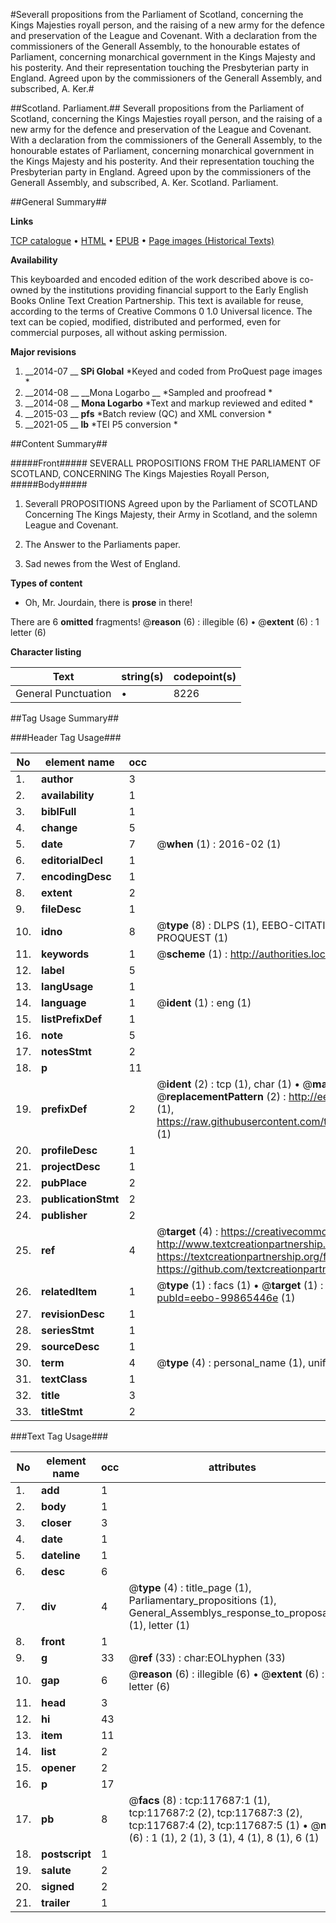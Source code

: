 #Severall propositions from the Parliament of Scotland, concerning the Kings Majesties royall person, and the raising of a new army for the defence and preservation of the League and Covenant. With a declaration from the commissioners of the Generall Assembly, to the honourable estates of Parliament, concerning monarchical government in the Kings Majesty and his posterity. And their representation touching the Presbyterian party in England. Agreed upon by the commissioners of the Generall Assembly, and subscribed, A. Ker.#

##Scotland. Parliament.##
Severall propositions from the Parliament of Scotland, concerning the Kings Majesties royall person, and the raising of a new army for the defence and preservation of the League and Covenant. With a declaration from the commissioners of the Generall Assembly, to the honourable estates of Parliament, concerning monarchical government in the Kings Majesty and his posterity. And their representation touching the Presbyterian party in England. Agreed upon by the commissioners of the Generall Assembly, and subscribed, A. Ker.
Scotland. Parliament.

##General Summary##

**Links**

[TCP catalogue](http://www.ota.ox.ac.uk/tcp/)  • 
[HTML](http://tei.it.ox.ac.uk/tcp/Texts-HTML/free/A92/A92609.html)  • 
[EPUB](http://tei.it.ox.ac.uk/tcp/Texts-EPUB/free/A92/A92609.epub) • 
[Page images (Historical Texts)](https://historicaltexts.jisc.ac.uk/eebo-99865446e)

**Availability**

This keyboarded and encoded edition of the work described above is co-owned by the
    institutions providing financial support to the Early English Books Online Text Creation
    Partnership. This text is available for reuse, according to the terms of  Creative Commons 0 1.0 Universal
    licence. The text can be copied, modified, distributed and performed, even for commercial
    purposes, all without asking permission.

**Major revisions**

1. __2014-07 __ __SPi Global__ *Keyed and coded from ProQuest page images *
1. __2014-08 __ __Mona Logarbo __ *Sampled and proofread *
1. __2014-08 __ __Mona Logarbo__ *Text and markup reviewed and edited *
1. __2015-03 __ __pfs__ *Batch review (QC) and XML conversion *
1. __2021-05 __ __lb__ *TEI P5 conversion *

##Content Summary##

#####Front#####
SEVERALL PROPOSITIONS FROM THE PARLIAMENT OF SCOTLAND, CONCERNING The Kings Majesties Royall Person,
#####Body#####

1. Severall PROPOSITIONS Agreed upon by the Parliament of SCOTLAND Concerning The Kings Majesty, their Army in Scotland, and the solemn League and Covenant.

1. The Answer to the Parliaments paper.

1. Sad newes from the West of England.

**Types of content**

  * Oh, Mr. Jourdain, there is **prose** in there!

There are 6 **omitted** fragments! 
 @__reason__ (6) : illegible (6)  •  @__extent__ (6) : 1 letter (6)

**Character listing**


|Text|string(s)|codepoint(s)|
|---|---|---|
|General Punctuation|•|8226|

##Tag Usage Summary##

###Header Tag Usage###

|No|element name|occ|attributes|
|---|---|---|---|
|1.|__author__|3||
|2.|__availability__|1||
|3.|__biblFull__|1||
|4.|__change__|5||
|5.|__date__|7| @__when__ (1) : 2016-02 (1)|
|6.|__editorialDecl__|1||
|7.|__encodingDesc__|1||
|8.|__extent__|2||
|9.|__fileDesc__|1||
|10.|__idno__|8| @__type__ (8) : DLPS (1), EEBO-CITATION (1), VID (1), EEBO-PROQUEST (1), STC (3), PROQUEST (1)|
|11.|__keywords__|1| @__scheme__ (1) : http://authorities.loc.gov/ (1)|
|12.|__label__|5||
|13.|__langUsage__|1||
|14.|__language__|1| @__ident__ (1) : eng (1)|
|15.|__listPrefixDef__|1||
|16.|__note__|5||
|17.|__notesStmt__|2||
|18.|__p__|11||
|19.|__prefixDef__|2| @__ident__ (2) : tcp (1), char (1)  •  @__matchPattern__ (2) : ([0-9\-]+):([0-9IVX]+) (1), (.+) (1)  •  @__replacementPattern__ (2) : http://eebo.chadwyck.com/downloadtiff?vid=$1&page=$2 (1), https://raw.githubusercontent.com/textcreationpartnership/Texts/master/tcpchars.xml#$1 (1)|
|20.|__profileDesc__|1||
|21.|__projectDesc__|1||
|22.|__pubPlace__|2||
|23.|__publicationStmt__|2||
|24.|__publisher__|2||
|25.|__ref__|4| @__target__ (4) : https://creativecommons.org/publicdomain/zero/1.0/ (1), http://www.textcreationpartnership.org/docs/. (1), https://textcreationpartnership.org/faq/#faq05 (1), https://github.com/textcreationpartnership (1)|
|26.|__relatedItem__|1| @__type__ (1) : facs (1)  •  @__target__ (1) : https://data.historicaltexts.jisc.ac.uk/view?pubId=eebo-99865446e (1)|
|27.|__revisionDesc__|1||
|28.|__seriesStmt__|1||
|29.|__sourceDesc__|1||
|30.|__term__|4| @__type__ (4) : personal_name (1), uniform_title (1), topical_term (1), geographic_name (1)|
|31.|__textClass__|1||
|32.|__title__|3||
|33.|__titleStmt__|2||


###Text Tag Usage###

|No|element name|occ|attributes|
|---|---|---|---|
|1.|__add__|1||
|2.|__body__|1||
|3.|__closer__|3||
|4.|__date__|1||
|5.|__dateline__|1||
|6.|__desc__|6||
|7.|__div__|4| @__type__ (4) : title_page (1), Parliamentary_propositions (1), General_Assemblys_response_to_proposals (1), letter (1)|
|8.|__front__|1||
|9.|__g__|33| @__ref__ (33) : char:EOLhyphen (33)|
|10.|__gap__|6| @__reason__ (6) : illegible (6)  •  @__extent__ (6) : 1 letter (6)|
|11.|__head__|3||
|12.|__hi__|43||
|13.|__item__|11||
|14.|__list__|2||
|15.|__opener__|2||
|16.|__p__|17||
|17.|__pb__|8| @__facs__ (8) : tcp:117687:1 (1), tcp:117687:2 (2), tcp:117687:3 (2), tcp:117687:4 (2), tcp:117687:5 (1)  •  @__n__ (6) : 1 (1), 2 (1), 3 (1), 4 (1), 8 (1), 6 (1)|
|18.|__postscript__|1||
|19.|__salute__|2||
|20.|__signed__|2||
|21.|__trailer__|1||
